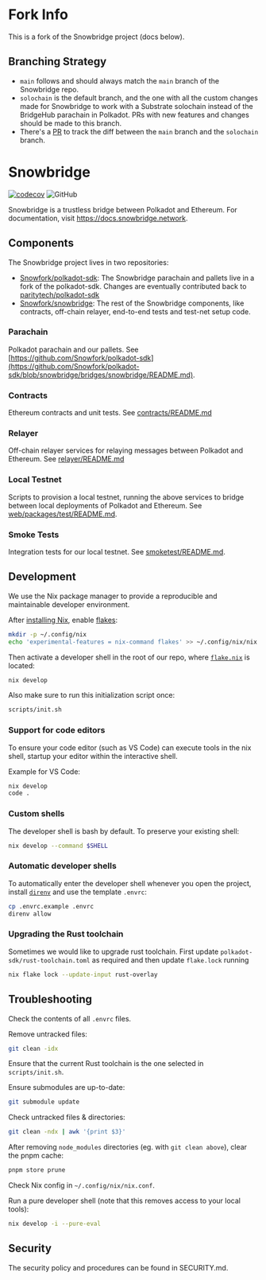 # Fork Info

This is a fork of the Snowbridge project (docs below).

## Branching Strategy

- `main` follows and should always match the `main` branch of the Snowbridge repo.
- `solochain` is the default branch, and the one with all the custom changes made for Snowbridge to work with a Substrate solochain instead of the BridgeHub parachain in Polkadot. PRs with new features and changes should be made to this branch.
- There's a [PR](https://github.com/Moonsong-Labs/snowbridge/pull/9) to track the diff between the `main` branch and the `solochain` branch.

# Snowbridge

[![codecov](https://codecov.io/gh/Snowfork/snowbridge/branch/main/graph/badge.svg?token=9hvgSws4rN)](https://codecov.io/gh/Snowfork/snowbridge)
![GitHub](https://img.shields.io/github/license/Snowfork/snowbridge)

Snowbridge is a trustless bridge between Polkadot and Ethereum. For documentation, visit https://docs.snowbridge.network.

## Components

The Snowbridge project lives in two repositories:

- [Snowfork/polkadot-sdk](https://github.com/Snowfork/polkadot-sdk): The Snowbridge parachain and pallets live in
  a fork of the polkadot-sdk. Changes are eventually contributed back to
  [paritytech/polkadot-sdk](https://github.com/paritytech/polkadot-sdk)
- [Snowfork/snowbridge](https://github.com/Snowfork/snowbridge): The rest of the Snowbridge components, like contracts,
  off-chain relayer, end-to-end tests and test-net setup code.

### Parachain

Polkadot parachain and our pallets. See [https://github.com/Snowfork/polkadot-sdk](https://github.com/Snowfork/polkadot-sdk/blob/snowbridge/bridges/snowbridge/README.md).

### Contracts

Ethereum contracts and unit tests. See [contracts/README.md](https://github.com/Snowfork/snowbridge/blob/main/contracts/README.md)

### Relayer

Off-chain relayer services for relaying messages between Polkadot and Ethereum. See
[relayer/README.md](https://github.com/Snowfork/snowbridge/blob/main/relayer/README.md)

### Local Testnet

Scripts to provision a local testnet, running the above services to bridge between local deployments of Polkadot and
Ethereum. See [web/packages/test/README.md](https://github.com/Snowfork/snowbridge/blob/main/web/packages/test/README.md).

### Smoke Tests

Integration tests for our local testnet. See [smoketest/README.md](https://github.com/Snowfork/snowbridge/blob/main/smoketest/README.md).

## Development

We use the Nix package manager to provide a reproducible and maintainable developer environment.

After [installing Nix](https://nixos.org/download.html), enable [flakes](https://wiki.nixos.org/wiki/Flakes):

```sh
mkdir -p ~/.config/nix
echo 'experimental-features = nix-command flakes' >> ~/.config/nix/nix.conf
```

Then activate a developer shell in the root of our repo, where
[`flake.nix`](https://github.com/Snowfork/snowbridge/blob/main/flake.nix) is located:

```sh
nix develop
```

Also make sure to run this initialization script once:

```sh
scripts/init.sh
```

### Support for code editors

To ensure your code editor (such as VS Code) can execute tools in the nix shell, startup your editor within the
interactive shell.

Example for VS Code:

```sh
nix develop
code .
```

### Custom shells

The developer shell is bash by default. To preserve your existing shell:

```sh
nix develop --command $SHELL
```

### Automatic developer shells

To automatically enter the developer shell whenever you open the project, install
[`direnv`](https://direnv.net/docs/installation.html) and use the template `.envrc`:

```sh
cp .envrc.example .envrc
direnv allow
```

### Upgrading the Rust toolchain

Sometimes we would like to upgrade rust toolchain. First update `polkadot-sdk/rust-toolchain.toml` as required and then
update `flake.lock` running

```sh
nix flake lock --update-input rust-overlay
```

## Troubleshooting

Check the contents of all `.envrc` files.

Remove untracked files:

```sh
git clean -idx
```

Ensure that the current Rust toolchain is the one selected in `scripts/init.sh`.

Ensure submodules are up-to-date:

```sh
git submodule update
```

Check untracked files & directories:

```sh
git clean -ndx | awk '{print $3}'
```

After removing `node_modules` directories (eg. with `git clean above`), clear the pnpm cache:

```sh
pnpm store prune
```

Check Nix config in `~/.config/nix/nix.conf`.

Run a pure developer shell (note that this removes access to your local tools):

```sh
nix develop -i --pure-eval
```

## Security

The security policy and procedures can be found in SECURITY.md.

